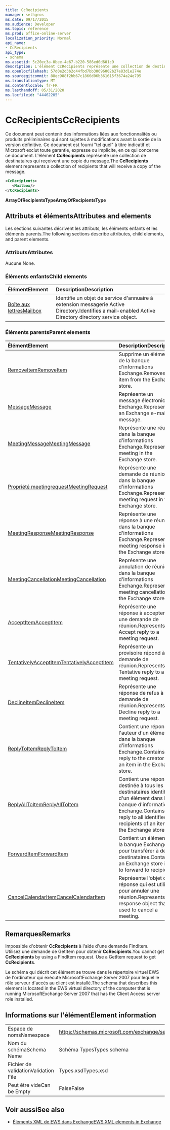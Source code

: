 ```yaml
---
title: CcRecipients
manager: sethgros
ms.date: 09/17/2015
ms.audience: Developer
ms.topic: reference
ms.prod: office-online-server
localization_priority: Normal
api_name:
- CcRecipients
api_type:
- schema
ms.assetid: 5c20ec3a-0bee-4e67-b220-586ed0d601c9
description: L'élément CcRecipients représente une collection de destinataires qui reçoivent une copie du message.
ms.openlocfilehash: 57d0e2d3b2c44fbd7bb30696002b27e83d1e274e
ms.sourcegitcommit: 88ec988f2bb67c1866d06b361615f3674a24e795
ms.translationtype: MT
ms.contentlocale: fr-FR
ms.lasthandoff: 05/31/2020
ms.locfileid: "44462205"
---
```

# <a name="ccrecipients"></a><span data-ttu-id="f7123-103">CcRecipients</span><span class="sxs-lookup"><span data-stu-id="f7123-103">CcRecipients</span></span>

<span data-ttu-id="f7123-104">Ce document peut contenir des informations liées aux fonctionnalités ou produits préliminaires qui sont sujettes à modifications avant la sortie de la version définitive. Ce document est fourni "tel quel" à titre indicatif et Microsoft exclut toute garantie, expresse ou implicite, en ce qui concerne ce document. L'élément **CcRecipients** représente une collection de destinataires qui reçoivent une copie du message.</span><span class="sxs-lookup"><span data-stu-id="f7123-104">The **CcRecipients** element represents a collection of recipients that will receive a copy of the message.</span></span> 
  
```xml
<CcRecipients>
   <Mailbox/>
</CcRecipients>
```

 <span data-ttu-id="f7123-105">**ArrayOfRecipientsType**</span><span class="sxs-lookup"><span data-stu-id="f7123-105">**ArrayOfRecipientsType**</span></span>
## <a name="attributes-and-elements"></a><span data-ttu-id="f7123-106">Attributs et éléments</span><span class="sxs-lookup"><span data-stu-id="f7123-106">Attributes and elements</span></span>

<span data-ttu-id="f7123-107">Les sections suivantes décrivent les attributs, les éléments enfants et les éléments parents.</span><span class="sxs-lookup"><span data-stu-id="f7123-107">The following sections describe attributes, child elements, and parent elements.</span></span>
  
### <a name="attributes"></a><span data-ttu-id="f7123-108">Attributs</span><span class="sxs-lookup"><span data-stu-id="f7123-108">Attributes</span></span>

<span data-ttu-id="f7123-109">Aucune.</span><span class="sxs-lookup"><span data-stu-id="f7123-109">None.</span></span>
  
### <a name="child-elements"></a><span data-ttu-id="f7123-110">Éléments enfants</span><span class="sxs-lookup"><span data-stu-id="f7123-110">Child elements</span></span>

|<span data-ttu-id="f7123-111">**Élément**</span><span class="sxs-lookup"><span data-stu-id="f7123-111">**Element**</span></span>|<span data-ttu-id="f7123-112">**Description**</span><span class="sxs-lookup"><span data-stu-id="f7123-112">**Description**</span></span>|
|:-----|:-----|
|[<span data-ttu-id="f7123-113">Boîte aux lettres</span><span class="sxs-lookup"><span data-stu-id="f7123-113">Mailbox</span></span>](mailbox.md) <br/> |<span data-ttu-id="f7123-114">Identifie un objet de service d'annuaire à extension messagerie Active Directory.</span><span class="sxs-lookup"><span data-stu-id="f7123-114">Identifies a mail-enabled Active Directory directory service object.</span></span>  <br/> |
   
### <a name="parent-elements"></a><span data-ttu-id="f7123-115">Éléments parents</span><span class="sxs-lookup"><span data-stu-id="f7123-115">Parent elements</span></span>

|<span data-ttu-id="f7123-116">**Élément**</span><span class="sxs-lookup"><span data-stu-id="f7123-116">**Element**</span></span>|<span data-ttu-id="f7123-117">**Description**</span><span class="sxs-lookup"><span data-stu-id="f7123-117">**Description**</span></span>|
|:-----|:-----|
|[<span data-ttu-id="f7123-118">RemoveItem</span><span class="sxs-lookup"><span data-stu-id="f7123-118">RemoveItem</span></span>](removeitem.md) <br/> |<span data-ttu-id="f7123-119">Supprime un élément de la banque d'informations Exchange.</span><span class="sxs-lookup"><span data-stu-id="f7123-119">Removes an item from the Exchange store.</span></span>  <br/> |
|[<span data-ttu-id="f7123-120">Message</span><span class="sxs-lookup"><span data-stu-id="f7123-120">Message</span></span>](message-ex15websvcsotherref.md) <br/> |<span data-ttu-id="f7123-121">Représente un message électronique Exchange.</span><span class="sxs-lookup"><span data-stu-id="f7123-121">Represents an Exchange e-mail message.</span></span>  <br/> |
|[<span data-ttu-id="f7123-122">MeetingMessage</span><span class="sxs-lookup"><span data-stu-id="f7123-122">MeetingMessage</span></span>](meetingmessage.md) <br/> |<span data-ttu-id="f7123-123">Représente une réunion dans la banque d'informations Exchange.</span><span class="sxs-lookup"><span data-stu-id="f7123-123">Represents a meeting in the Exchange store.</span></span>  <br/> |
|[<span data-ttu-id="f7123-124">Propriété meetingrequest</span><span class="sxs-lookup"><span data-stu-id="f7123-124">MeetingRequest</span></span>](meetingrequest.md) <br/> |<span data-ttu-id="f7123-125">Représente une demande de réunion dans la banque d'informations Exchange.</span><span class="sxs-lookup"><span data-stu-id="f7123-125">Represents a meeting request in the Exchange store.</span></span>  <br/> |
|[<span data-ttu-id="f7123-126">MeetingResponse</span><span class="sxs-lookup"><span data-stu-id="f7123-126">MeetingResponse</span></span>](meetingresponse.md) <br/> |<span data-ttu-id="f7123-127">Représente une réponse à une réunion dans la banque d'informations Exchange.</span><span class="sxs-lookup"><span data-stu-id="f7123-127">Represents a meeting response in the Exchange store.</span></span>  <br/> |
|[<span data-ttu-id="f7123-128">MeetingCancellation</span><span class="sxs-lookup"><span data-stu-id="f7123-128">MeetingCancellation</span></span>](meetingcancellation.md) <br/> |<span data-ttu-id="f7123-129">Représente une annulation de réunion dans la banque d'informations Exchange.</span><span class="sxs-lookup"><span data-stu-id="f7123-129">Represents a meeting cancellation in the Exchange store.</span></span>  <br/> |
|[<span data-ttu-id="f7123-130">AcceptItem</span><span class="sxs-lookup"><span data-stu-id="f7123-130">AcceptItem</span></span>](acceptitem.md) <br/> |<span data-ttu-id="f7123-131">Représente une réponse à accepter à une demande de réunion.</span><span class="sxs-lookup"><span data-stu-id="f7123-131">Represents an Accept reply to a meeting request.</span></span>  <br/> |
|[<span data-ttu-id="f7123-132">TentativelyAcceptItem</span><span class="sxs-lookup"><span data-stu-id="f7123-132">TentativelyAcceptItem</span></span>](tentativelyacceptitem.md) <br/> |<span data-ttu-id="f7123-133">Représente un provisoire répond à une demande de réunion.</span><span class="sxs-lookup"><span data-stu-id="f7123-133">Represents a Tentative reply to a meeting request.</span></span>  <br/> |
|[<span data-ttu-id="f7123-134">DeclineItem</span><span class="sxs-lookup"><span data-stu-id="f7123-134">DeclineItem</span></span>](declineitem.md) <br/> |<span data-ttu-id="f7123-135">Représente une réponse de refus à une demande de réunion.</span><span class="sxs-lookup"><span data-stu-id="f7123-135">Represents a Decline reply to a meeting request.</span></span>  <br/> |
|[<span data-ttu-id="f7123-136">ReplyToItem</span><span class="sxs-lookup"><span data-stu-id="f7123-136">ReplyToItem</span></span>](replytoitem.md) <br/> |<span data-ttu-id="f7123-137">Contient une réponse à l'auteur d'un élément dans la banque d'informations Exchange.</span><span class="sxs-lookup"><span data-stu-id="f7123-137">Contains a reply to the creator of an item in the Exchange store.</span></span>  <br/> |
|[<span data-ttu-id="f7123-138">ReplyAllToItem</span><span class="sxs-lookup"><span data-stu-id="f7123-138">ReplyAllToItem</span></span>](replyalltoitem.md) <br/> |<span data-ttu-id="f7123-139">Contient une réponse destinée à tous les destinataires identifiés d'un élément dans la banque d'informations Exchange.</span><span class="sxs-lookup"><span data-stu-id="f7123-139">Contains a reply to all identified recipients of an item in the Exchange store.</span></span>  <br/> |
|[<span data-ttu-id="f7123-140">ForwardItem</span><span class="sxs-lookup"><span data-stu-id="f7123-140">ForwardItem</span></span>](forwarditem.md) <br/> |<span data-ttu-id="f7123-141">Contient un élément de la banque Exchange pour transférer à des destinataires.</span><span class="sxs-lookup"><span data-stu-id="f7123-141">Contains an Exchange store item to forward to recipients.</span></span>  <br/> |
|[<span data-ttu-id="f7123-142">CancelCalendarItem</span><span class="sxs-lookup"><span data-stu-id="f7123-142">CancelCalendarItem</span></span>](cancelcalendaritem.md) <br/> |<span data-ttu-id="f7123-143">Représente l'objet de réponse qui est utilisé pour annuler une réunion.</span><span class="sxs-lookup"><span data-stu-id="f7123-143">Represents the response object that is used to cancel a meeting.</span></span>  <br/> |
   
## <a name="remarks"></a><span data-ttu-id="f7123-144">Remarques</span><span class="sxs-lookup"><span data-stu-id="f7123-144">Remarks</span></span>

<span data-ttu-id="f7123-p101">Impossible d'obtenir **CcRecipients** à l'aide d'une demande FindItem. Utilisez une demande de GetItem pour obtenir **CcRecipients**.</span><span class="sxs-lookup"><span data-stu-id="f7123-p101">You cannot get **CcRecipients** by using a FindItem request. Use a GetItem request to get **CcRecipients**.</span></span>
  
<span data-ttu-id="f7123-147">Le schéma qui décrit cet élément se trouve dans le répertoire virtuel EWS de l'ordinateur qui exécute MicrosoftExchange Server 2007 pour lequel le rôle serveur d'accès au client est installé.</span><span class="sxs-lookup"><span data-stu-id="f7123-147">The schema that describes this element is located in the EWS virtual directory of the computer that is running MicrosoftExchange Server 2007 that has the Client Access server role installed.</span></span>
  
## <a name="element-information"></a><span data-ttu-id="f7123-148">Informations sur l'élément</span><span class="sxs-lookup"><span data-stu-id="f7123-148">Element information</span></span>

|||
|:-----|:-----|
|<span data-ttu-id="f7123-149">Espace de noms</span><span class="sxs-lookup"><span data-stu-id="f7123-149">Namespace</span></span>  <br/> |https://schemas.microsoft.com/exchange/services/2006/types  <br/> |
|<span data-ttu-id="f7123-150">Nom du schéma</span><span class="sxs-lookup"><span data-stu-id="f7123-150">Schema Name</span></span>  <br/> |<span data-ttu-id="f7123-151">Schéma Types</span><span class="sxs-lookup"><span data-stu-id="f7123-151">Types schema</span></span>  <br/> |
|<span data-ttu-id="f7123-152">Fichier de validation</span><span class="sxs-lookup"><span data-stu-id="f7123-152">Validation File</span></span>  <br/> |<span data-ttu-id="f7123-153">Types.xsd</span><span class="sxs-lookup"><span data-stu-id="f7123-153">Types.xsd</span></span>  <br/> |
|<span data-ttu-id="f7123-154">Peut être vide</span><span class="sxs-lookup"><span data-stu-id="f7123-154">Can be Empty</span></span>  <br/> |<span data-ttu-id="f7123-155">False</span><span class="sxs-lookup"><span data-stu-id="f7123-155">False</span></span>  <br/> |
   
## <a name="see-also"></a><span data-ttu-id="f7123-156">Voir aussi</span><span class="sxs-lookup"><span data-stu-id="f7123-156">See also</span></span>



- [<span data-ttu-id="f7123-157">Éléments XML de EWS dans Exchange</span><span class="sxs-lookup"><span data-stu-id="f7123-157">EWS XML elements in Exchange</span></span>](ews-xml-elements-in-exchange.md)


